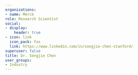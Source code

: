 ```yaml
---
organizations:
- name: Merck
role: Research Scientist
social:
- display:
    header: true
- icon: link
  icon_pack: fas
  link: https://www.linkedin.com/in/songjie-chen-stanford/
superuser: false
title: Dr. Songjie Chen
user_groups:
- Industry
---
```


